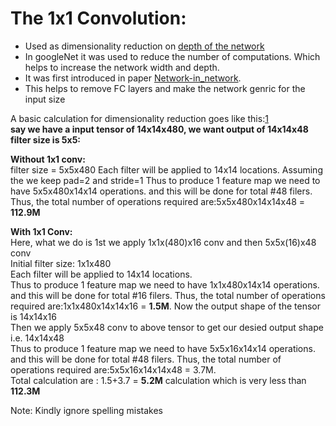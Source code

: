 # The 1x1 Convolution:
- Used as dimensionality reduction on [depth of the network][1]
- In googleNet it was used to reduce the number of computations. Which helps to increase the network width and depth.
- It was first introduced in paper [Network-in_network][2].
- This helps to remove FC layers and make the network genric for the input size

A basic calculation for dimensionality reduction goes like this:[1]  
**say we have a input tensor of 14x14x480, we want output of 14x14x48 filter size is 5x5:**  

**Without 1x1 conv:**  
filter size = 5x5x480
Each filter will be applied to 14x14 locations. Assuming the we keep pad=2 and stride=1
Thus to produce 1 feature map we need to have 5x5x480x14x14 operations. and this will be done for total #48 filers. Thus, the total number of operations required are:5x5x480x14x14x48 = **112.9M**

**With 1x1 Conv:**  
Here, what we do is 1st we apply 1x1x(480)x16 conv and then 5x5x(16)x48 conv    
Initial filter size: 1x1x480  
Each filter will be applied to 14x14 locations.  
Thus to produce 1 feature map we need to have 1x1x480x14x14 operations. and this will be done for total #16 filers. Thus, the total number of operations required are:1x1x480x14x14x16 = **1.5M**. Now the output shape of the tensor is 14x14x16  
Then we apply 5x5x48 conv to above tensor to get our desied output shape i.e. 14x14x48   
Thus to produce 1 feature map we need to have 5x5x16x14x14 operations. and this will be done for total #48 filers. Thus, the total number of operations required are:5x5x16x14x14x48 = 3.7M.  
Total calculation are : 1.5+3.7 = **5.2M** calculation which is very less than **112.3M**  

Note: Kindly ignore spelling mistakes

[1]: https://medium.com/coinmonks/paper-review-of-googlenet-inception-v1-winner-of-ilsvlc-2014-image-classification-c2b3565a64e7
[2]: https://arxiv.org/abs/1312.4400?context=cs

